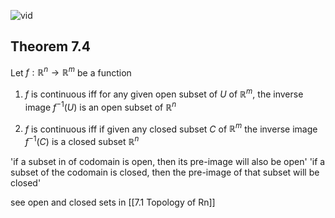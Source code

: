 
![vid](https://www.youtube.com/watch?v=GUi0DC84Ymc&list=PLciPFwfwQdT9QD6P62J6xBbrs2yJFP3RF&index=26&ab_channel=MathCoursesbyDr.Ebrahimian)
## Theorem 7.4
Let $f : \mathbb{R}^n \rightarrow \mathbb{R}^m$ be a function

1. $f$ is continuous iff for any given open subset of $U$ of $\mathbb{R}^m$, the inverse image $f^{-1}(U)$ is an open subset of $\mathbb{R}^n$

2. $f$ is continuous iff if given any closed subset $C$ of $\mathbb{R}^m$ the inverse image $f^{-1}(C)$ is a closed subset $\mathbb{R}^n$

'if a subset in of codomain is open, then its pre-image will also be open'
'if a subset of the codomain is closed, then the pre-image of that subset will be closed'

see open and closed sets in [[7.1 Topology of Rn]]